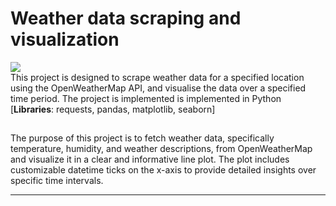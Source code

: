 # Weather data scraping and visualization
<img src="https://github.com/mrowurakwarteng/"><br>
This project is designed to scrape weather data for a specified location using the OpenWeatherMap API,
and visualise the data over a specified time period. The project is implemented is implemented in Python
[**Libraries**: requests, pandas, matplotlib, seaborn]<br>

## 

The purpose of this project is to fetch weather data, specifically temperature, humidity, and 
weather descriptions, from OpenWeatherMap and visualize it in a clear and informative line plot. 
The plot includes customizable datetime ticks on the x-axis to provide detailed insights over 
specific time intervals.<br>



------
